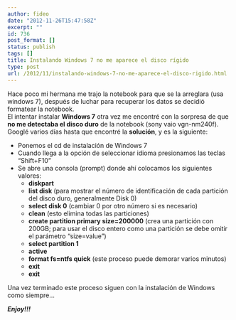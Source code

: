 ```yaml
---
author: fideo
date: "2012-11-26T15:47:58Z"
excerpt: ""
id: 736
post_format: []
status: publish
tags: []
title: Instalando Windows 7 no me aparece el disco rígido
type: post
url: /2012/11/instalando-windows-7-no-me-aparece-el-disco-rigido.html
---
```

Hace poco mi hermana me trajo la notebook para que se la arreglara (usa windows 7), después de luchar para recuperar los datos se decidió formatear la notebook.  
El intentar instalar **Windows 7** otra vez me encontré con la sorpresa de que **no me detectaba el disco duro**  de la notebook (sony vaio vgn-nm240f). Googlé varios días hasta que encontré la **solución**, y es la siguiente:

- Ponemos el cd de instalación de Windows 7
- Cuando llega a la opción de seleccionar idioma presionamos las teclas “Shift+F10”
- Se abre una consola (prompt) donde ahí colocamos los siguientes valores: 
  - **diskpart**
  - **list disk** (para mostrar el número de identificación de cada partición del disco duro, generalmente Disk 0)
  - **select disk 0** (cambiar 0 por otro número si es necesario)
  - **clean** (esto elimina todas las particiones)
  - **create partition primary size=200000** (crea una partición con 200GB; para usar el disco entero como una partición se debe omitir el parámetro “size=value”)
  - **select partition 1**
  - **active**
  - **format fs=ntfs quick** (este proceso puede demorar varios minutos)
  - **exit**
  - **exit**

Una vez terminado este proceso siguen con la instalación de Windows como siempre…

***Enjoy!!!***
